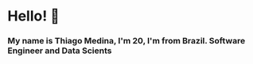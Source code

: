 # Hello! :wave:

### My name is Thiago Medina, I'm 20, I'm from Brazil. Software Engineer and Data Scients
